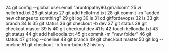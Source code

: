  24  git config --global user.email "aruntripathy90.gmailcom"
   25  vi hellofrnd.txt
   26  git status
   27  git add hellofrnd.txt
   28  git commit -m "added new changes to somthing"
   29  git log
   30  ls
   31  cd gitfordevops/
   32  ls
   33  git branch
   34  ls
   35  git status
   36  git checkout -b dev
   37  git status
   38  git checkout master
   39  ls
   40  git checkout dev
   41  ls
   42  touch helloodia.txt
   43  git status
   44  git add helloodia.txt
   45  git commit -m "new folder"
   46  git status
   47  git log --oneline
   48  git branch
   49  git checkout master
   50  git log --oneline
   51  git checkout -b from-bubu
   52  history

